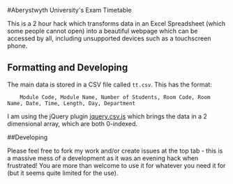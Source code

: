 #Aberystwyth University's Exam Timetable

This is a 2 hour hack which transforms data in an Excel Spreadsheet (which some people cannot open) into a beautiful webpage which can be accessed by all, including unsupported devices such as a touchscreen phone.

## Formatting and Developing
The main data is stored in a CSV file called `tt.csv`. This has the format:

```
	Module Code, Module Name, Number of Students, Room Code, Room Name, Date, Time, Length, Day, Department
```

I am using the jQuery plugin [jquery.csv.js](https://code.google.com/p/jquery-csv/) which brings the data in a 2 dimensional array, which are both 0-indexed.

##Developing

Please feel free to fork my work and/or create issues at the top tab - this is a massive mess of a development as it was an evening hack when frustrated! You are more than welcome to use it for whatever you need it for (but it seems quite limited for the use).

